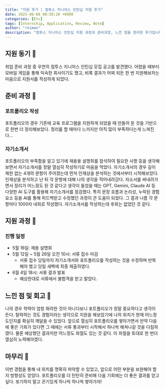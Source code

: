```yaml
---
title: "지원 후기 | 컴투스 지니어스 인턴십 지원 후기"
date: 2025-06-08 00:50:20 +0900
categories: [Etc]
tags: [Internship, Application, Review, Note]
author: "rniman" 
description: "컴투스 지니어스 인턴십 지원 과정과 준비과정, 느낀 점을 정리한 후기입니다."
---
```


## 지원 동기 🧩

취업 준비 과정 중 우연히 컴투스 지니어스 인턴십 모집 공고를 발견했다. 어렸을 때부터 모바일 게임을 통해 익숙한 회사이기도 했고, 비록 결과가 어찌 되든 한 번 지원해보자는 마음으로 지원서를 작성하게 되었다.

## 준비 과정 🧩

### 포트폴리오 작성
포트폴리오의 경우 기존에 교육 프로그램을 지원하게 되었을 때 만들어 둔 것을 기반으로 한번 더 정리해보았다. 정리를 할 때마다 느끼지만 아직 많이 부족하다는게 느껴진다...

### 자기소개서
포트폴리오의 부족함을 알고 있기에 채용용 설명회를 참석하여 필요한 사항 등을 생각해보면서 자기소개서를 정말 열심히 작성하기로 마음을 먹었다. 자기소개서의 경우 길이 제한 없는 4개의 문항이 주어졌는데 먼저 인재상을 분석하는 것에서부터 시작해보았다. 인재상을 분석하고 난 뒤 각 문항에 대해 나의 생각을 적어내려갔다. 자소서를 써내려가면서 정리가 어느정도 된 것 같다고 생각이 들었을 때는 GPT, Gemini, Claude AI 등 다양한 AI 도구를 활용해 자기소개서를 점검했다. 특히 문장 흐름과 논리성, 누락된 경험 요소 등을 AI를 통해 피드백받고 수정했던 과정이 큰 도움이 되었다. 그 결과 나름 각 문항마다 1000자 내외로 작성했다. 자기소개서를 작성하는데 후회는 없었던 것 같다.

## 지원 과정 🧩

### 진행 일정
- 5월 16일: 채용 설명회
- 5월 12일 ~ 5월 26일 오전 10시: 서류 접수 마감
  - 서류 접수 당일까지 자기소개서와 포트폴리오를 작성하는 것을 수정하며 반복해야 했고 당일 새벽에 최종 제출하였다.
- 6월 4일 18시: 서류 결과 발표
  - 예상한대로 서류에서 불합격을 받고 말았다.

## 느낀 점 및 회고 🧩

나의 경우 학력이 엄청 화려한 것이 아니다보니 포트폴리오가 정말 중요하다고 생각이 든다. 탈락하는 것도 경험이라는 생각으로 지원을 해보았기에 나의 위치가 현재 어느정도인지를 확실히 깨달을 수 있었다. 앞으로 열심히 포트폴리오를 쌓아가면서 만약 다음에 좋은 기회가 있다면 그 때에는 서류 통과부터 시작해서 하나씩 해쳐나갈 것을 다짐하였다. 물론 예상했던 결과지만 어느정도 좌절도 있는 것 같다. 이 좌절을 토대로 한 번더 열심히 노력해야겠다.

## 마무리 🧩

이번 경험을 통해 내 위치를 명확히 파악할 수 있었고, 앞으로 어떤 부분을 보완해야 할지 방향성도 얻었다. 포트폴리오를 더 탄탄히 준비해 다음 기회에는 더 좋은 결과를 얻고 싶다. 포기하지 말고 끈기있게 하나씩 하나씩 쌓아가자!

<div style="margin-top:24px;"></div>
